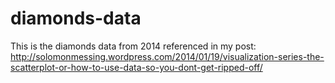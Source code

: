diamonds-data
=============

This is the diamonds data from 2014 referenced in my post:
http://solomonmessing.wordpress.com/2014/01/19/visualization-series-the-scatterplot-or-how-to-use-data-so-you-dont-get-ripped-off/
